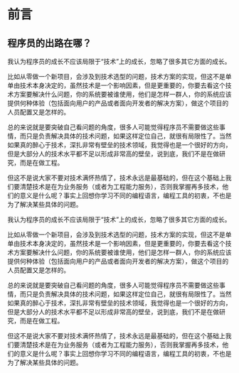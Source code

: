 # 前言
## 程序员的出路在哪？

我认为程序员的成长不应该局限于“技术”上的成长，忽略了很多其它方面的成长。

比如从零做一个新项目，会涉及到技术选型的问题，技术方案的实现，但这不是单单由技术本身决定的，虽然技术是一个影响因素，但是更重要的，你要去看这个技术方案要解决什么问题，你的系统要被谁使用，他们是怎样一群人，你的系统应该提供何种体验（包括面向用户的产品或者面向开发者的解决方案），做这个项目的人员配置又是怎样的。

总的来说就是要突破自己看问题的角度，很多人可能觉得程序员不需要做这些事情，而只是负责解决具体的技术问题，如果这样定位自己，就很有局限性了。当然如果真的醉心于技术，深扎非常有壁垒的技术领域，我觉得也是一个很好的方向，但是大部分人的技术水平都不足以形成非常高的壁垒，说到底，我们不是在做研究，而是在做工程。

但这不是说大家不要对技术满怀热情了，技术永远是最基础的，但在这个基础上我们要清楚技术是在为业务服务（或者为工程能力服务），否则我掌握再多技术，他们的意义是什么呢？事实上回想你学习不同的编程语言，编程工具的初衷，不也是为了解决某些具体的问题。

我认为程序员的成长不应该局限于“技术”上的成长，忽略了很多其它方面的成长。

比如从零做一个新项目，会涉及到技术选型的问题，技术方案的实现，但这不是单单由技术本身决定的，虽然技术是一个影响因素，但是更重要的，你要去看这个技术方案要解决什么问题，你的系统要被谁使用，他们是怎样一群人，你的系统应该提供何种体验（包括面向用户的产品或者面向开发者的解决方案），做这个项目的人员配置又是怎样的。

总的来说就是要突破自己看问题的角度，很多人可能觉得程序员不需要做这些事情，而只是负责解决具体的技术问题，如果这样定位自己，就很有局限性了。当然如果真的醉心于技术，深扎非常有壁垒的技术领域，我觉得也是一个很好的方向，但是大部分人的技术水平都不足以形成非常高的壁垒，说到底，我们不是在做研究，而是在做工程。

但这不是说大家不要对技术满怀热情了，技术永远是最基础的，但在这个基础上我们要清楚技术是在为业务服务（或者为工程能力服务），否则我掌握再多技术，他们的意义是什么呢？事实上回想你学习不同的编程语言，编程工具的初衷，不也是为了解决某些具体的问题。
